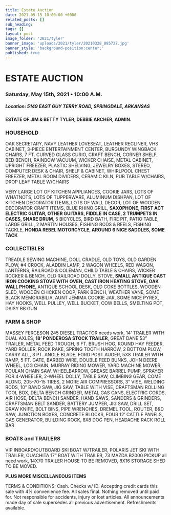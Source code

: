 ```yaml
---
title: Estate Auction
date: 2021-05-15 10:00:00 +0000
related_posts: []
sub_heading:  
tags: []
layout: post
image_folder: '2021/tyler'
banner_image: 'uploads/2021/tyler/20210328_085727.jpg'
banner_style: 'background-position:center;'
published: true
---
```

# ESTATE AUCTION
### Saturday, May 15th, 2021 • 10:00 A.M.

##### **Location:** 5149 EAST GUY TERRY ROAD, SPRINGDALE, ARKANSAS

__ESTATE OF JIM & BETTY TYLER, DEBBIE ARCHER, ADMIN.__
<!--header-->
### HOUSEHOLD
OAK SECRETARY, NAVY LEATHER LOVESEAT, LEATHER RECLINER, VHS CABINET, 3-PIECE ENTERTAINMENT CENTER, BURGUNDY WINGBACK CHAIRS, 7 FT. CURVED GLASS CURIO, CRAFT BENCH, CORNER SHELF, BED BENCH, RAINBOW VACUUM, WICKER CHAISE, METAL CABINET, UPRIGHT FREEZER, PLASTIC SHELVING, JEWELRY BOXES, STEREO, COMPUTER DESK & CHAIR, SHELF & CABINET, WHIRLPOOL CHEST FREEZER, METAL ROOM DIVIDERS, CERAMIC KILN, PUB TABLE W/CHAIRS, DROP LEAF TABLE W/CHAIRS
<!--break-->

VERY LARGE LOT OF KITCHEN APPLIANCES, COOKIE JARS, LOTS OF WHATNOTS, LOTS OF TUPPERWARE, ALUMINUM DISHPAN, LOT OF KITCHEN DECORATOR ITEMS, LOTS OF WALL DECOR, LOT OF WOODEN DECORATOR CRAFT ITEMS, BLUE RHINO GRILL, **SAXOPHONE, FIRST ACT ELECTRIC GUITAR, OTHER GUITARS, FIDDLE IN CASE, 2 TRUMPETS IN CASES, SNARE DRUM**, 5 BICYCLES, BIRD BATH, FIRE PIT, PATIO TABLE, LARGE GRILL, 2 MARTIN HOUSES, FISHING RODS & REELS, FISHING TACKLE, **HONDA REBEL MOTORCYCLE, AROUND 6 NICE SADDLES, SOME TACK**

### COLLECTIBLES
TREADLE SEWING MACHINE, DOLL CRADLE, OLD TOYS, OLD GARDEN PLOW, #4 CROCK, ALADDIN LAMP, 2 WAGON WHEELS, RED WAGON, LANTERNS, RAILROAD & COLEMAN, CHILD TABLE & CHAIRS, WICKER ROCKER & BENCH, OLD RAILROAD DOLLY, STOVE, **SMALL ANTIQUE CAST IRON COOKING STOVE WITH OVEN, CAST IRON HEATING STOVE, OAK WALL PHONE**, ANTIQUE SCHOOL DESK, OLD COKE BOTTLES, WOODEN SLED, WOODEN CHICKEN COOP, PARK BENCH, WEATHER VANE, SOME BLACK MEMORABILIA, AUNT JEMIMA COOKIE JAR, SOME NICE PYREX, HAY HOOKS, WELL PULLEY, WELL BUCKET, COW BELLS, SMELTING POT, DAISY BB GUN

### FARM & SHOP
MASSEY FERGESON 245 DIESEL TRACTOR needs work, 14’ TRAILER WITH DUAL AXLES, **18’ PONDEROSA STOCK TRAILER**, GREAT DANE 53” TRAILER, METAL FEED TROUGH, 6 FT. BRUSH HOG, ROUND HAY FEEDER, YARD ROLLER, ROCK RAKE, SPRING TOOTH HARROW, 2 BOTTOM PLOW, CARRY ALL, 3 PT. ANGLE BLADE, FORD POST AUGER, 5X8 TRAILER WITH RAMP, 5 FT. GATE, BARBED WIRE, DOUBLE FEED BUNKS, JOHN DEERE WHEEL, LOG CHAIN, MURRAY RIDING MOWER, YARD MACHINE MOWER, POULAN CHAIN SAW, WHEELBARROW, GREASE BARREL PUMP, SPRAYER FOR 4-WHEELER, 2-WHEEL DOLLY, TABLE SAW, CLIMBING GEAR, COME ALONG, 205-70-15 TIRES, 2 MORE AIR COMPRESSORS, 3” VISE, WELDING RODS,  10” BAND SAW, JIG SAW, TABLE WITH VISE, CRAFTSMAN ROLLING TOOL BOX, DELTA BENCH GRINDER, METAL GAS CANS, ELECTRIC CORDS, AIR HOSE, DELTA BENCH SANDER, HAND SAWS, SANDERS & GRINDERS, CRAFTSMAN BELT SANDER, BATTERY JUMPER, JIG SAW, DRILL SET, DRAW KNIFE, BOLT BINS, PIPE WRENCHES, DREMEL TOOL, ROUTER, B&D SAW, JUNCTION BOXES, CONCRETE BLOCKS, FOUR 12’ CATTLE PANELS, GAS GENERATOR, BUILDING ROCK, 8X8 DOG PEN, HEADACHE RACK ROLL BAR

### BOATS and TRAILERS
VIP INBOARD/OUTBOARD SKI BOAT W/TRAILER, POLARIS JET SKI WITH TRAILER, OUACHITA 17” BOAT WITH TRAILER, 73 MAZDA B2000 PICKUP all need work, 14X70 TRAILER HOUSE TO BE REMOVED, 8X16 STORAGE SHED TO BE MOVED.


__PLUS MORE MISCELLANEOUS ITEMS__

TERMS & CONDITIONS: Cash. Checks w/ ID. Accepting credit cards this sale with 4% convenience fee. All sales final. Nothing removed until paid for. Not responsible for accidents, injury or lost articles. All announcements made day of sale supersedes all previous advertisement. Refreshments available. 

